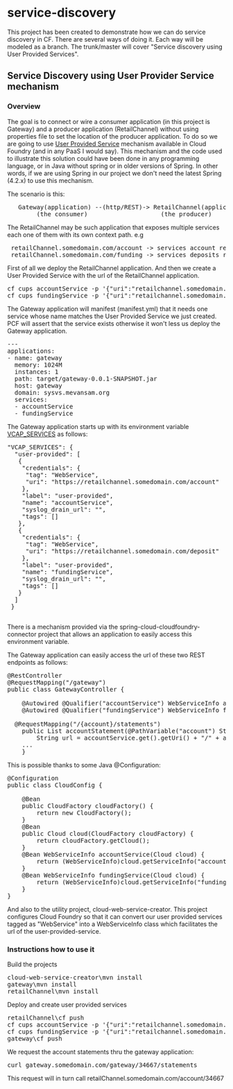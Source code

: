 # service-discovery
This project has been created to demonstrate how we can do service discovery in CF. There are several ways of doing it. Each way will be modeled as a branch. The trunk/master will cover "Service discovery using User Provided Services".

<h2>Service Discovery using User Provider Service mechanism</h2>
<h3>Overview</h3>
The goal is to connect or wire a consumer application (in this project is Gateway) and a producer application (RetailChannel) without using properties file to set the location of the producer application.
To do so we are going to use <a href="https://docs.run.pivotal.io/devguide/services/user-provided.html">User Provided Service</a> mechanism available in Cloud Foundry (and in any PaaS I would say). This mechanism and the code used to illustrate this solution could have been done in any programming language, or in Java without spring or in older versions of Spring. In other words, if we are using Spring in our project we don't need the latest Spring (4.2.x) to use this mechanism.

The scenario is this:
<pre>
   Gateway(application) --(http/REST)-> RetailChannel(application)
        (the consumer)                    (the producer)
</pre>

The RetailChannel may be such application that exposes multiple services each one of them with its own context path. e.g
<pre>
 retailChannel.somedomain.com/account -> services account related functionality
 retailChannel.somedomain.com/funding -> services deposits related functionality
</pre>

First of all we deploy the RetailChannel application. And then we create a User Provided Service with the url of the RetailChannel application.

<pre>
cf cups accountService -p '{"uri":"retailchannel.somedomain.com/account", "tag":"WebService"}'
cf cups fundingService -p '{"uri":"retailchannel.somedomain.com/deposit", "tag":"WebService"}'
</pre>

The Gateway application will manifest (manifest.yml) that it needs one service whose name matches the User Provided Service we just created. PCF will assert that the service exists otherwise it won't less us deploy the Gateway application.
<pre>
---
applications:
- name: gateway
  memory: 1024M
  instances: 1
  path: target/gateway-0.0.1-SNAPSHOT.jar
  host: gateway
  domain: sysvs.mevansam.org
  services:
  - accountService
  - fundingService
</pre>

The Gateway application starts up with its environment variable <a href="https://docs.run.pivotal.io/devguide/deploy-apps/environment-variable.html">VCAP_SERVICES</a> as follows:
<pre>
"VCAP_SERVICES": {
  "user-provided": [
   {
    "credentials": {
     "tag": "WebService",
     "uri": "https://retailchannel.somedomain.com/account"
    },
    "label": "user-provided",
    "name": "accountService",
    "syslog_drain_url": "",
    "tags": []
   },
   {
    "credentials": {
     "tag": "WebService",
     "uri": "https://retailchannel.somedomain.com/deposit"
    },
    "label": "user-provided",
    "name": "fundingService",
    "syslog_drain_url": "",
    "tags": []
   }
  ]
 }
 </pre>

There is a mechanism provided via the spring-cloud-cloudfoundry-connector project that allows an application to easily access this environment variable.

The Gateway application can easily access the url of these two REST endpoints as follows:

<pre>
@RestController
@RequestMapping("/gateway")
public class GatewayController {

	@Autowired @Qualifier("accountService") WebServiceInfo accountService;  
	@Autowired @Qualifier("fundingService") WebServiceInfo fundingService;  

  @RequestMapping("/{account}/statements")
	public List<AccountTransaction> accountStatement(@PathVariable("account") String account) {
		String url = accountService.get().getUri() + "/" + account;
    ...
	}
</pre>

This is possible thanks to some Java @Configuration:
<pre>
@Configuration
public class CloudConfig {

	@Bean
	public CloudFactory cloudFactory() {
		return new CloudFactory();
	}
	@Bean
	public Cloud cloud(CloudFactory cloudFactory) {
		return cloudFactory.getCloud();
	}
	@Bean WebServiceInfo accountService(Cloud cloud) {
		return (WebServiceInfo)cloud.getServiceInfo("accountService");
	}
	@Bean WebServiceInfo fundingService(Cloud cloud) {
		return (WebServiceInfo)cloud.getServiceInfo("fundingService");
	}
}
</pre>

And also to the utility project, cloud-web-service-creator. This project configures Cloud Foundry so that it can convert our user provided services tagged as "WebService" into a WebServiceInfo class which facilitates the url of the user-provided-service.


<h3>Instructions how to use it</h3>
Build the projects
<pre>
cloud-web-service-creator\mvn install
gateway\mvn install
retailChannel\mvn install
</pre>

Deploy and create user provided services
<pre>
retailChannel\cf push
cf cups accountService -p '{"uri":"retailchannel.somedomain.com/account"}
cf cups fundingService -p '{"uri":"retailchannel.somedomain.com/deposit"}'
gateway\cf push
</pre>

We request the account statements thru the gateway application:
<pre>
curl gateway.somedomain.com/gateway/34667/statements
</pre>

This request will in turn call retailChannel.somedomain.com/account/34667
